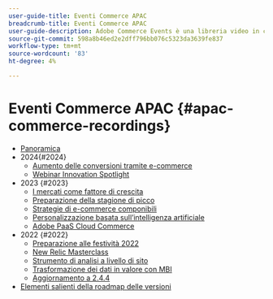 ```yaml
---
user-guide-title: Eventi Commerce APAC
breadcrumb-title: Eventi Commerce APAC
user-guide-description: Adobe Commerce Events è una libreria video in cui esperti e colleghi hanno condiviso le loro opinioni e idee su come utilizzare Adobe Commerce.
source-git-commit: 598a8b46ed2e2dff796bb076c5323da3639fe837
workflow-type: tm+mt
source-wordcount: '83'
ht-degree: 4%

---
```



# Eventi Commerce APAC {#apac-commerce-recordings}

+ [Panoramica](overview.md)
+ 2024{#2024}
   + [Aumento delle conversioni tramite e-commerce](2024/ecommerce-conversions.md)
   + [Webinar Innovation Spotlight](2024/innovation-spotlight.md)
+ 2023 {#2023}
   + [I mercati come fattore di crescita](2023/marketplaces.md)
   + [Preparazione della stagione di picco](2023/peak-season-prep.md)
   + [Strategie di e-commerce componibili](2023/composable-commerce.md)
   + [Personalizzazione basata sull’intelligenza artificiale](2023/ai-personalisation.md)
   + [Adobe PaaS Cloud Commerce](2023/adobes-paas-cloud-commerce.md)
+ 2022 {#2022}
   + [Preparazione alle festività 2022](2022/holiday.md)
   + [New Relic Masterclass](2022/new-relic.md)
   + [Strumento di analisi a livello di sito](2022/analysis-tool.md)
   + [Trasformazione dei dati in valore con MBI](2022/mbi.md)
   + [Aggiornamento a 2.4.4](2022/upgrade.md)
+ [Elementi salienti della roadmap delle versioni](release-highlights.md)

<!--+ Commerce Events {#commerce-events}
  + [Overview](commerce-events/overview.md)
  + 2022 {#2022}
    + [Top Tips and Tricks for Adobe Campaign Standard](customer-journeys/2022/tips-and-tricks.md)
    + [Develop and customize data models in Adobe [!DNL Campaign Classic]](customer-journeys/2022/data-models.md)

+ Data and insights {#commerce-release-updates}
  + [Overview](commerce-release-updates/overview.md)
  + 2022 {#2022}
    + [Innovations and trends](data-and-insights/2022/innovations.md)
    + [Sensei and Analysis Workspace](data-and-insights/2022/sensei.md)
    + [Personalize and automate with Adobe Target](data-and-insights/2022/personalize.md)
    + [Analytics and Target applications for Mobile and Apps](data-and-insights/2022/mobile-and-apps.md)
    + [Cross Device Analytics and Customer Journey Analytics](data-and-insights/2022/cross-device-analytics.md) -->